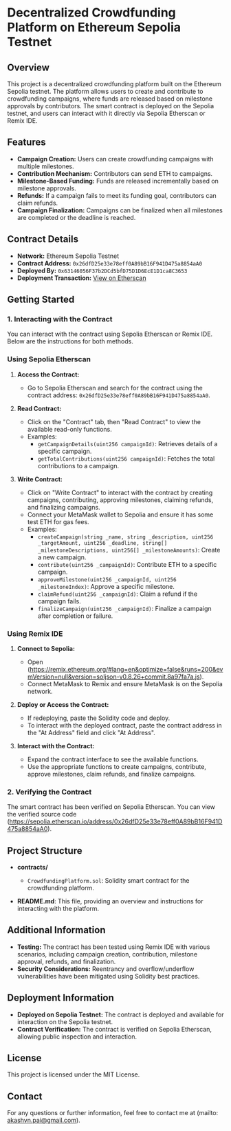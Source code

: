 # Decentralized Crowdfunding Platform on Ethereum Sepolia Testnet

## Overview

This project is a decentralized crowdfunding platform built on the Ethereum Sepolia testnet. The platform allows users to create and contribute to crowdfunding campaigns, where funds are released based on milestone approvals by contributors. The smart contract is deployed on the Sepolia testnet, and users can interact with it directly via Sepolia Etherscan or Remix IDE.

## Features

- **Campaign Creation:** Users can create crowdfunding campaigns with multiple milestones.
- **Contribution Mechanism:** Contributors can send ETH to campaigns.
- **Milestone-Based Funding:** Funds are released incrementally based on milestone approvals.
- **Refunds:** If a campaign fails to meet its funding goal, contributors can claim refunds.
- **Campaign Finalization:** Campaigns can be finalized when all milestones are completed or the deadline is reached.

## Contract Details

- **Network:** Ethereum Sepolia Testnet
- **Contract Address:** `0x26dfD25e33e78eff0A89bB16F941D475a8854aA0`
- **Deployed By:** `0x63146056F37b2DCd5bfD75D1D6EcE1D1ca8C3653`
- **Deployment Transaction:** [View on Etherscan](https://sepolia.etherscan.io/tx/0x5d826167eb23f7521c72d8a72da62f6d74ba449c11010ac50e3b33fb68f3c1f5)

## Getting Started

### 1. Interacting with the Contract

You can interact with the contract using Sepolia Etherscan or Remix IDE. Below are the instructions for both methods.

### Using Sepolia Etherscan

1. **Access the Contract:**
   - Go to Sepolia Etherscan and search for the contract using the contract address: `0x26dfD25e33e78eff0A89bB16F941D475a8854aA0`.

2. **Read Contract:**
   - Click on the "Contract" tab, then "Read Contract" to view the available read-only functions.
   - Examples:
     - `getCampaignDetails(uint256 campaignId)`: Retrieves details of a specific campaign.
     - `getTotalContributions(uint256 campaignId)`: Fetches the total contributions to a campaign.

3. **Write Contract:**
   - Click on "Write Contract" to interact with the contract by creating campaigns, contributing, approving milestones, claiming refunds, and finalizing campaigns.
   - Connect your MetaMask wallet to Sepolia and ensure it has some test ETH for gas fees.
   - Examples:
     - `createCampaign(string _name, string _description, uint256 _targetAmount, uint256 _deadline, string[] _milestoneDescriptions, uint256[] _milestoneAmounts)`: Create a new campaign.
     - `contribute(uint256 _campaignId)`: Contribute ETH to a specific campaign.
     - `approveMilestone(uint256 _campaignId, uint256 _milestoneIndex)`: Approve a specific milestone.
     - `claimRefund(uint256 _campaignId)`: Claim a refund if the campaign fails.
     - `finalizeCampaign(uint256 _campaignId)`: Finalize a campaign after completion or failure.

### Using Remix IDE

1. **Connect to Sepolia:**
   - Open (https://remix.ethereum.org/#lang=en&optimize=false&runs=200&evmVersion=null&version=soljson-v0.8.26+commit.8a97fa7a.js).
   - Connect MetaMask to Remix and ensure MetaMask is on the Sepolia network.

2. **Deploy or Access the Contract:**
   - If redeploying, paste the Solidity code and deploy.
   - To interact with the deployed contract, paste the contract address in the "At Address" field and click "At Address".

3. **Interact with the Contract:**
   - Expand the contract interface to see the available functions.
   - Use the appropriate functions to create campaigns, contribute, approve milestones, claim refunds, and finalize campaigns.

### 2. Verifying the Contract

The smart contract has been verified on Sepolia Etherscan. You can view the verified source code (https://sepolia.etherscan.io/address/0x26dfD25e33e78eff0A89bB16F941D475a8854aA0).

## Project Structure

- **contracts/**
  - `CrowdfundingPlatform.sol`: Solidity smart contract for the crowdfunding platform.

- **README.md**: This file, providing an overview and instructions for interacting with the platform.

## Additional Information

- **Testing:** The contract has been tested using Remix IDE with various scenarios, including campaign creation, contribution, milestone approval, refunds, and finalization.
- **Security Considerations:** Reentrancy and overflow/underflow vulnerabilities have been mitigated using Solidity best practices.

## Deployment Information

- **Deployed on Sepolia Testnet:** The contract is deployed and available for interaction on the Sepolia testnet.
- **Contract Verification:** The contract is verified on Sepolia Etherscan, allowing public inspection and interaction.

## License

This project is licensed under the MIT License.

## Contact

For any questions or further information, feel free to contact me at (mailto: akashvn.pai@gmail.com).
